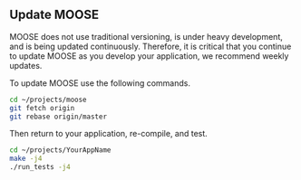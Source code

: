 ## Update MOOSE

MOOSE does  not use traditional versioning, is under heavy development, and is being updated continuously. Therefore, it is critical that you continue to update MOOSE as you develop your
application, we recommend weekly updates.

To update MOOSE use the following commands.
```bash
cd ~/projects/moose
git fetch origin
git rebase origin/master
```

Then return to your application, re-compile, and test.

```bash
cd ~/projects/YourAppName
make -j4
./run_tests -j4
```
